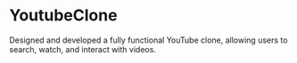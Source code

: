# YoutubeClone
Designed and developed a fully functional YouTube clone, allowing users to search, watch, and interact with videos.
